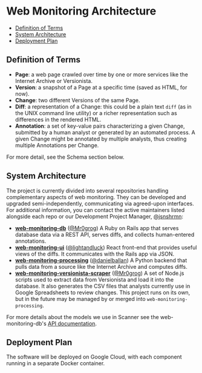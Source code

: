 # Web Monitoring Architecture
-   [Definition of Terms](#0)
-   [System Architecture](#1)
-   [Deployment Plan](#2)

<a id="0"></a>
## Definition of Terms

* **Page**: a web page crawled over time by one or more services like the Internet
  Archive or Versionista.
* **Version**: a snapshot of a Page at a specific time (saved as HTML, for now).
* **Change**: two different Versions of the same Page.
* **Diff**: a representation of a Change: this could be a plain text `diff` (as in
  the UNIX command line utility) or a richer representation such as differences in the rendered HTML.
* **Annotation**: a set of key-value pairs characterizing a given Change, submitted
  by a human analyst or generated by an automated process. A given Change might
  be annotated by multiple analysts, thus creating multiple Annotations per
  Change.

For more detail, see the Schema section below.

<a id="1"></a>

## System Architecture

The project is currently divided into several repositories handling complementary aspects of web monitoring. They can be developed and upgraded semi-independently, communicating via agreed-upon interfaces. For additional information, you can contact the active maintainers listed alongside each repo or our Development Project Manager, [@jsnshrmn](https://github.com/jsnshrmn):
* [**web-monitoring-db**](https://github.com/edgi-govdata-archiving/web-monitoring-db) ([@Mr0grog](https://github.com/Mr0grog))
  A Ruby on Rails app that serves database data via a REST API, serves diffs, and collects human-entered annotations.
* [**web-monitoring-ui**](https://github.com/edgi-govdata-archiving/web-monitoring-ui) ([@lightandluck](https://github.com/lightandluck))
  React front-end that provides useful views of the diffs. It
  communicates with the Rails app via JSON.
* [**web-monitoring-processing**](https://github.com/edgi-govdata-archiving/web-monitoring-processing) ([@danielballan](https://github.com/danielballan))
  A Python backend that pulls data from a source like the Internet Archive and computes diffs.
* [**web-monitoring-versionista-scraper**](https://github.com/edgi-govdata-archiving/web-monitoring-versionista-scraper) ([@Mr0grog](https://github.com/Mr0grog))
  A set of Node.js scripts used to extract data from Versionista and load it into the database. It also generates the CSV files that analysts currently use in Google Spreadsheets to review changes. This project runs on its own, but in the future may be managed by or merged into `web-monitoring-processing`.

For more details about the models we use in Scanner see the web-monitoring-db's [API documentation](https://api.monitoring.envirodatagov.org/).

<a id="2"></a>
## Deployment Plan

The software will be deployed on Google Cloud, with each component running in a
separate Docker container.


